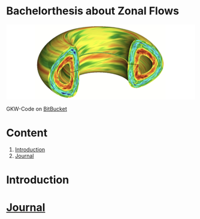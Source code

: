 # Bachelorthesis about Zonal Flows
![alt text](pictures/zonal_flow.jpg)

GKW-Code on [BitBucket](https://bitbucket.org/gkw/gkw/wiki/Home)

# Content

1. [Introduction](#introduction)
2. [Journal](journal/JOURNAL.md)


# Introduction 

# [Journal](journal/JOURNAL.md) 